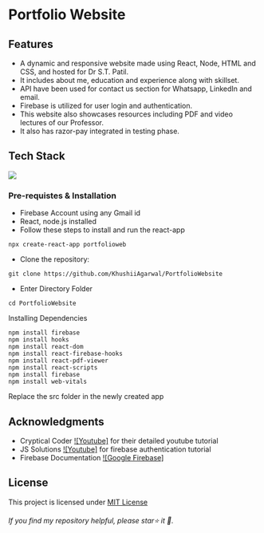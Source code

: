 # Portfolio Website
## Features
- A dynamic and responsive website made using React, Node, HTML and CSS, and hosted for Dr S.T. Patil. 
- It includes about me, education and experience along with skillset. 
- API have been used for contact us section for Whatsapp, LinkedIn and email.
- Firebase is utilized for user login and authentication.
- This website also showcases resources including PDF and video lectures of our Professor. 
- It also has razor-pay integrated in testing phase.

## Tech Stack
[![](https://skillicons.dev/icons?i=js,html,css,react,nodejs,firebase)](https://skillicons.dev)
### Pre-requistes & Installation
* Firebase Account using any Gmail id
* React, node.js installed
* Follow these steps to install and run the react-app
```
npx create-react-app portfolioweb
```

* Clone the repository:
```
git clone https://github.com/KhushiiAgarwal/PortfolioWebsite
```
* Enter Directory Folder
```
cd PortfolioWebsite
```
Installing Dependencies 
```
npm install firebase
npm install hooks
npm install react-dom 
npm install react-firebase-hooks 
npm install react-pdf-viewer
npm install react-scripts 
npm install firebase
npm install web-vitals 
```
Replace the src folder in the newly created app
## Acknowledgments
- Cryptical Coder [![Youtube]](https://www.youtube.com/watch?v=3aCoZudPEKE&list=WL) for their detailed youtube tutorial
- JS Solutions [![Youtube]](https://www.youtube.com/watch?v=0HJ9wPq0B54) for firebase authentication tutorial
- Firebase Documentation [![Google Firebase]](https://firebase.google.com/docs/web/setup)

## License
This project is licensed under [MIT License](docs/license.md)
###### If you find my repository helpful, please star⭐ it 🌟.
